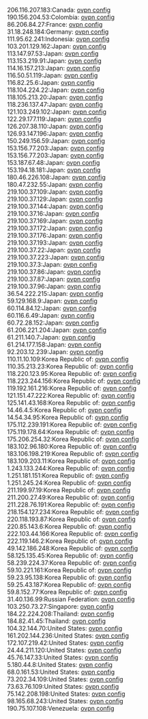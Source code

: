 206.116.207.183:Canada: [ovpn config](vpn/206_116_207_183.ovpn)  
190.156.204.53:Colombia: [ovpn config](vpn/190_156_204_53.ovpn)  
86.206.84.27:France: [ovpn config](vpn/86_206_84_27.ovpn)  
31.18.248.184:Germany: [ovpn config](vpn/31_18_248_184.ovpn)  
111.95.62.241:Indonesia: [ovpn config](vpn/111_95_62_241.ovpn)  
103.201.129.162:Japan: [ovpn config](vpn/103_201_129_162.ovpn)  
113.147.97.53:Japan: [ovpn config](vpn/113_147_97_53.ovpn)  
113.153.219.91:Japan: [ovpn config](vpn/113_153_219_91.ovpn)  
114.16.157.213:Japan: [ovpn config](vpn/114_16_157_213.ovpn)  
116.50.51.119:Japan: [ovpn config](vpn/116_50_51_119.ovpn)  
116.82.25.6:Japan: [ovpn config](vpn/116_82_25_6.ovpn)  
118.104.224.22:Japan: [ovpn config](vpn/118_104_224_22.ovpn)  
118.105.213.20:Japan: [ovpn config](vpn/118_105_213_20.ovpn)  
118.236.137.47:Japan: [ovpn config](vpn/118_236_137_47.ovpn)  
121.103.249.102:Japan: [ovpn config](vpn/121_103_249_102.ovpn)  
122.29.177.119:Japan: [ovpn config](vpn/122_29_177_119.ovpn)  
126.207.38.110:Japan: [ovpn config](vpn/126_207_38_110.ovpn)  
126.93.147.196:Japan: [ovpn config](vpn/126_93_147_196.ovpn)  
150.249.156.59:Japan: [ovpn config](vpn/150_249_156_59.ovpn)  
153.156.77.203:Japan: [ovpn config](vpn/153_156_77_203.ovpn)  
153.156.77.203:Japan: [ovpn config](vpn/153_156_77_203.ovpn)  
153.187.67.48:Japan: [ovpn config](vpn/153_187_67_48.ovpn)  
153.194.18.181:Japan: [ovpn config](vpn/153_194_18_181.ovpn)  
180.46.226.108:Japan: [ovpn config](vpn/180_46_226_108.ovpn)  
180.47.232.55:Japan: [ovpn config](vpn/180_47_232_55.ovpn)  
219.100.37.109:Japan: [ovpn config](vpn/219_100_37_109.ovpn)  
219.100.37.129:Japan: [ovpn config](vpn/219_100_37_129.ovpn)  
219.100.37.144:Japan: [ovpn config](vpn/219_100_37_144.ovpn)  
219.100.37.16:Japan: [ovpn config](vpn/219_100_37_16.ovpn)  
219.100.37.169:Japan: [ovpn config](vpn/219_100_37_169.ovpn)  
219.100.37.172:Japan: [ovpn config](vpn/219_100_37_172.ovpn)  
219.100.37.176:Japan: [ovpn config](vpn/219_100_37_176.ovpn)  
219.100.37.193:Japan: [ovpn config](vpn/219_100_37_193.ovpn)  
219.100.37.22:Japan: [ovpn config](vpn/219_100_37_22.ovpn)  
219.100.37.223:Japan: [ovpn config](vpn/219_100_37_223.ovpn)  
219.100.37.3:Japan: [ovpn config](vpn/219_100_37_3.ovpn)  
219.100.37.86:Japan: [ovpn config](vpn/219_100_37_86.ovpn)  
219.100.37.87:Japan: [ovpn config](vpn/219_100_37_87.ovpn)  
219.100.37.96:Japan: [ovpn config](vpn/219_100_37_96.ovpn)  
36.54.222.215:Japan: [ovpn config](vpn/36_54_222_215.ovpn)  
59.129.168.9:Japan: [ovpn config](vpn/59_129_168_9.ovpn)  
60.114.84.12:Japan: [ovpn config](vpn/60_114_84_12.ovpn)  
60.116.6.49:Japan: [ovpn config](vpn/60_116_6_49.ovpn)  
60.72.28.152:Japan: [ovpn config](vpn/60_72_28_152.ovpn)  
61.206.221.204:Japan: [ovpn config](vpn/61_206_221_204.ovpn)  
61.211.140.7:Japan: [ovpn config](vpn/61_211_140_7.ovpn)  
61.214.177.158:Japan: [ovpn config](vpn/61_214_177_158.ovpn)  
92.203.12.239:Japan: [ovpn config](vpn/92_203_12_239.ovpn)  
110.11.10.109:Korea Republic of: [ovpn config](vpn/110_11_10_109.ovpn)  
110.35.213.23:Korea Republic of: [ovpn config](vpn/110_35_213_23.ovpn)  
118.220.123.95:Korea Republic of: [ovpn config](vpn/118_220_123_95.ovpn)  
118.223.244.156:Korea Republic of: [ovpn config](vpn/118_223_244_156.ovpn)  
119.192.161.216:Korea Republic of: [ovpn config](vpn/119_192_161_216.ovpn)  
121.151.47.222:Korea Republic of: [ovpn config](vpn/121_151_47_222.ovpn)  
125.141.43.168:Korea Republic of: [ovpn config](vpn/125_141_43_168.ovpn)  
14.46.4.5:Korea Republic of: [ovpn config](vpn/14_46_4_5.ovpn)  
14.54.34.95:Korea Republic of: [ovpn config](vpn/14_54_34_95.ovpn)  
175.112.239.191:Korea Republic of: [ovpn config](vpn/175_112_239_191.ovpn)  
175.119.178.64:Korea Republic of: [ovpn config](vpn/175_119_178_64.ovpn)  
175.206.254.32:Korea Republic of: [ovpn config](vpn/175_206_254_32.ovpn)  
183.102.96.180:Korea Republic of: [ovpn config](vpn/183_102_96_180.ovpn)  
183.106.198.219:Korea Republic of: [ovpn config](vpn/183_106_198_219.ovpn)  
183.109.203.11:Korea Republic of: [ovpn config](vpn/183_109_203_11.ovpn)  
1.243.133.244:Korea Republic of: [ovpn config](vpn/1_243_133_244.ovpn)  
1.251.181.151:Korea Republic of: [ovpn config](vpn/1_251_181_151.ovpn)  
1.251.245.24:Korea Republic of: [ovpn config](vpn/1_251_245_24.ovpn)  
211.199.97.19:Korea Republic of: [ovpn config](vpn/211_199_97_19.ovpn)  
211.200.27.49:Korea Republic of: [ovpn config](vpn/211_200_27_49.ovpn)  
211.228.76.191:Korea Republic of: [ovpn config](vpn/211_228_76_191.ovpn)  
218.154.127.234:Korea Republic of: [ovpn config](vpn/218_154_127_234.ovpn)  
220.118.193.87:Korea Republic of: [ovpn config](vpn/220_118_193_87.ovpn)  
220.85.143.6:Korea Republic of: [ovpn config](vpn/220_85_143_6.ovpn)  
222.103.44.166:Korea Republic of: [ovpn config](vpn/222_103_44_166.ovpn)  
222.119.146.2:Korea Republic of: [ovpn config](vpn/222_119_146_2.ovpn)  
49.142.186.248:Korea Republic of: [ovpn config](vpn/49_142_186_248.ovpn)  
58.125.135.45:Korea Republic of: [ovpn config](vpn/58_125_135_45.ovpn)  
58.239.224.37:Korea Republic of: [ovpn config](vpn/58_239_224_37.ovpn)  
59.10.221.161:Korea Republic of: [ovpn config](vpn/59_10_221_161.ovpn)  
59.23.95.138:Korea Republic of: [ovpn config](vpn/59_23_95_138.ovpn)  
59.25.43.187:Korea Republic of: [ovpn config](vpn/59_25_43_187.ovpn)  
59.8.152.77:Korea Republic of: [ovpn config](vpn/59_8_152_77.ovpn)  
31.40.136.99:Russian Federation: [ovpn config](vpn/31_40_136_99.ovpn)  
103.250.73.27:Singapore: [ovpn config](vpn/103_250_73_27.ovpn)  
184.22.224.208:Thailand: [ovpn config](vpn/184_22_224_208.ovpn)  
184.82.41.45:Thailand: [ovpn config](vpn/184_82_41_45.ovpn)  
104.32.144.70:United States: [ovpn config](vpn/104_32_144_70.ovpn)  
161.202.144.236:United States: [ovpn config](vpn/161_202_144_236.ovpn)  
172.107.219.42:United States: [ovpn config](vpn/172_107_219_42.ovpn)  
24.44.211.120:United States: [ovpn config](vpn/24_44_211_120.ovpn)  
45.76.147.33:United States: [ovpn config](vpn/45_76_147_33.ovpn)  
5.180.44.8:United States: [ovpn config](vpn/5_180_44_8.ovpn)  
68.0.161.53:United States: [ovpn config](vpn/68_0_161_53.ovpn)  
73.202.34.109:United States: [ovpn config](vpn/73_202_34_109.ovpn)  
73.63.76.109:United States: [ovpn config](vpn/73_63_76_109.ovpn)  
75.142.208.198:United States: [ovpn config](vpn/75_142_208_198.ovpn)  
98.165.68.243:United States: [ovpn config](vpn/98_165_68_243.ovpn)  
190.75.107.108:Venezuela: [ovpn config](vpn/190_75_107_108.ovpn)  
